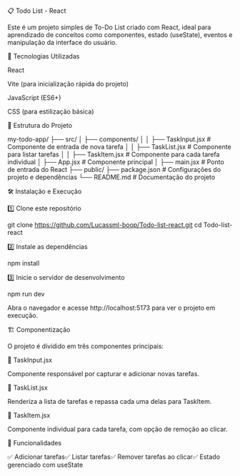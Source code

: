 📋 Todo List - React

Este é um projeto simples de To-Do List criado com React, ideal para aprendizado de conceitos como componentes, estado (useState), eventos e manipulação da interface do usuário.

🚀 Tecnologias Utilizadas

React

Vite (para inicialização rápida do projeto)

JavaScript (ES6+)

CSS (para estilização básica)

📂 Estrutura do Projeto

my-todo-app/
├── src/
│   ├── components/
│   │   ├── TaskInput.jsx  # Componente de entrada de nova tarefa
│   │   ├── TaskList.jsx   # Componente para listar tarefas
│   │   ├── TaskItem.jsx   # Componente para cada tarefa individual
│   ├── App.jsx            # Componente principal
│   ├── main.jsx           # Ponto de entrada do React
├── public/
├── package.json           # Configurações do projeto e dependências
└── README.md              # Documentação do projeto

🛠️ Instalação e Execução

1️⃣ Clone este repositório

git clone https://github.com/Lucassml-boop/Todo-list-react.git
cd Todo-list-react

2️⃣ Instale as dependências

npm install

3️⃣ Inicie o servidor de desenvolvimento

npm run dev

Abra o navegador e acesse http://localhost:5173 para ver o projeto em execução.

🏗️ Componentização

O projeto é dividido em três componentes principais:

🔹 TaskInput.jsx

Componente responsável por capturar e adicionar novas tarefas.

🔹 TaskList.jsx

Renderiza a lista de tarefas e repassa cada uma delas para TaskItem.

🔹 TaskItem.jsx

Componente individual para cada tarefa, com opção de remoção ao clicar.

📌 Funcionalidades

✅ Adicionar tarefas✅ Listar tarefas✅ Remover tarefas ao clicar✅ Estado gerenciado com useState
